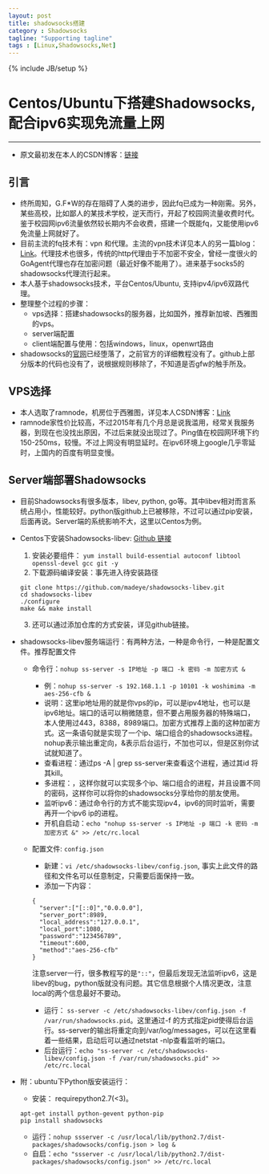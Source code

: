 ```yaml
---
layout: post
title: shadowsocks搭建
category : Shadowsocks
tagline: "Supporting tagline"
tags : [Linux,Shadowsocks,Net]
---
```

{% include JB/setup %}
# Centos/Ubuntu下搭建Shadowsocks, 配合ipv6实现免流量上网
---

- 原文最初发在本人的CSDN博客：[链接](http://blog.csdn.net/xtdao/article/category/2915525)

## 引言
- 终所周知，G.F*W的存在阻碍了人类的进步，因此fq已成为一种刚需。另外，某些高校，比如鄙人的某技术学校，逆天而行，开起了校园网流量收费时代。鉴于校园网ipv6流量依然较长期内不会收费，搭建一个既能fq，又能使用ipv6免流量上网就好了。
- 目前主流的fq技术有：vpn 和代理。主流的vpn技术详见本人的另一篇blog：[Link](http://blog.onlyforyou.xyz/2016/03/13/VPN-technology)。代理技术也很多，传统的http代理由于不加密不安全，曾经一度很火的GoAgent代理也存在加密问题（最近好像不能用了）。进来基于socks5的shadowsocks代理流行起来。
- 本人基于shadowsocks技术，平台Centos/Ubuntu, 支持ipv4/ipv6双路代理。
- 整理整个过程的步骤：
  + vps选择：搭建shadowsocks的服务器，比如国外，推荐新加坡、西雅图的vps。
  + server端配置
  + client端配置与使用：包括windows，linux，openwrt路由
- shadowsocks的[官网](https://shadowsocks.com/)已经堕落了，之前官方的详细教程没有了。github上部分版本的代码也没有了，说根据规则移除了，不知道是否gfw的触手所及。

## VPS选择
- 本人选取了ramnode，机房位于西雅图，详见本人CSDN博客：[Link](http://blog.csdn.net/xtdao/article/details/44070001)
- ramnode家性价比较高，不过2015年有几个月总是说我滥用，经常关我服务器，到现在也没找出原因，不过后来就没出现过了。Ping值在校园网环境下约150-250ms，较慢。不过上网没有明显延时。在ipv6环境上google几乎零延时，上国内的百度有明显变慢。

## Server端部署Shadowsocks
- 目前Shadowsocks有很多版本，libev, python, go等。其中libev相对而言系统占用小，性能较好。python版github上已被移除，不过可以通过pip安装，后面再说。Server端的系统影响不大，这里以Centos为例。
- Centos下安装Shadowsocks-libev: [Github 链接](https://github.com/shadowsocks/shadowsocks-libev)
  1. 安装必要组件： `yum install build-essential autoconf libtool openssl-devel gcc git -y`
  2. 下载源码编译安装：事先进入待安装路径

  ```
  git clone https://github.com/madeye/shadowsocks-libev.git
  cd shadowsocks-libev
  ./configure
  make && make install
  ```
  3. 还可以通过添加仓库的方式安装，详见github链接。
- shadowsocks-libev服务端运行：有两种方法，一种是命令行，一种是配置文件。推荐配置文件
  + 命令行：`nohup ss-server -s IP地址 -p 端口 -k 密码 -m 加密方式 &`
    * 例：`nohup ss-server -s 192.168.1.1 -p 10101 -k woshimima -m aes-256-cfb &`
    * 说明：这里ip地址用的就是你vps的ip，可以是ipv4地址，也可以是ipv6地址。端口的话可以稍微随意，但不要占用服务器的特殊端口，本人使用过443，8388，8989端口。加密方式推荐上面的这种加密方式。这一条语句就是实现了一个ip、端口组合的shadowsocks进程。nohup表示输出重定向，&表示后台运行，不加也可以，但是区别你试试就知道了。
    * 查看进程：通过ps -A | grep ss-server来查看这个进程，通过其id 将其kill。
    * 多进程：，这样你就可以实现多个ip、端口组合的进程，并且设置不同的密码，这样你可以将你的shadowsocks分享给你的朋友使用。
    * 监听ipv6：通过命令行的方式不能实现ipv4，ipv6的同时监听，需要再开一个ipv6 ip的进程。
    * 开机自启动：`echo "nohup ss-server -s IP地址 -p 端口 -k 密码 -m 加密方式 &" >> /etc/rc.local`
  + 配置文件: `config.json`
    * 新建：`vi /etc/shadowsocks-libev/config.json`, 事实上此文件的路径和文件名可以任意制定，只需要后面保持一致。
    * 添加一下内容：

    ```
    {
      "server":["[::0]","0.0.0.0"],
      "server_port":8989,
      "local_address":"127.0.0.1",
      "local_port":1080,
      "password":"123456789",
      "timeout":600,
      "method":"aes-256-cfb"
    }
    ```
      注意server一行，很多教程写的是`"::"`，但最后发现无法监听ipv6，这是libev的bug，python版就没有问题。其它信息根据个人情况更改，注意local的两个信息最好不要动。
    * 运行： `ss-server -c /etc/shadowsocks-libev/config.json -f /var/run/shadowsocks.pid`。这里通过-f 的方式指定pid使得后台运行。ss-server的输出将重定向到/var/log/messages，可以在这里看着一些结果，启动后可以通过netstat -nlp查看监听的端口。
    * 后台运行：`echo "ss-server -c /etc/shadowsocks-libev/config.json -f /var/run/shadowsocks.pid" >> /etc/rc.local`
- 附：ubuntu下Python版安装运行：
  + 安装： requirepython2.7(<3)。

  ```
  apt-get install python-gevent python-pip
  pip install shadowsocks
  ```

  + 运行：`nohup ssserver -c /usr/local/lib/python2.7/dist-packages/shadowsocks/config.json > log &`
  + 自启：`echo "ssserver -c /usr/local/lib/python2.7/dist-packages/shadowsocks/config.json" >> /etc/rc.local`

  ## 
